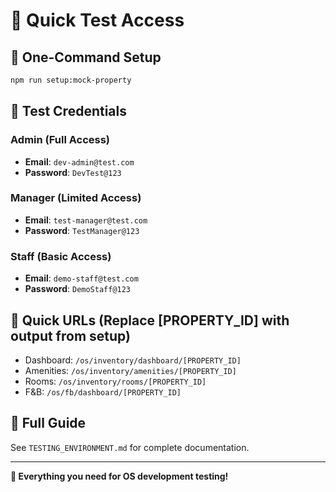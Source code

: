 # 🧪 Quick Test Access

## 🚀 One-Command Setup
```bash
npm run setup:mock-property
```

## 🔑 Test Credentials

### Admin (Full Access)
- **Email**: `dev-admin@test.com`
- **Password**: `DevTest@123`

### Manager (Limited Access)
- **Email**: `test-manager@test.com`
- **Password**: `TestManager@123`

### Staff (Basic Access)
- **Email**: `demo-staff@test.com`
- **Password**: `DemoStaff@123`

## 🔗 Quick URLs (Replace [PROPERTY_ID] with output from setup)
- Dashboard: `/os/inventory/dashboard/[PROPERTY_ID]`
- Amenities: `/os/inventory/amenities/[PROPERTY_ID]`
- Rooms: `/os/inventory/rooms/[PROPERTY_ID]`
- F&B: `/os/fb/dashboard/[PROPERTY_ID]`

## 📖 Full Guide
See `TESTING_ENVIRONMENT.md` for complete documentation.

---
**🎯 Everything you need for OS development testing!**
